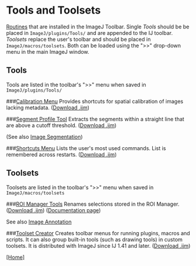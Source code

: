 # Tools and Toolsets
[Routines](../README.md#scripts) that are installed in the ImageJ Toolbar.
Single _Tools_ should be be placed in `ImageJ/plugins/Tools/` and are appended to the IJ
toolbar. _Toolsets_ replace the user's toolbar and should be placed in `ImageJ/macros/toolsets`.
Both can be loaded using the ">>" drop-down menu in the main ImageJ window.

## Tools
Tools are listed in the toolbar's ">>" menu when saved in `ImageJ/plugins/Tools/`

###[Calibration Menu](./Calibration_Menu.ijm)
   Provides shortcuts for spatial calibration of images lacking metadata.
   ([Download .ijm](./Calibration_Menu.ijm?raw=true))


###[Segment Profile Tool](./Segment_Profile.ijm)
   Extracts the segments within a straight line that are above a cutoff threshold.
   ([Download .ijm](./Segment_Profile.ijm?raw=true))

   (See also [Image Segmentation](../Segmentation/README.md#segmentation))


###[Shortcuts Menu](./Shortcuts_Menu.ijm)
   Lists the user's most used commands. List is remembered across restarts.
   ([Download .ijm](./Shortcuts_Menu.ijm?raw=true))


## Toolsets
Toolsets are listed in the toolbar's ">>" menu when saved in `ImageJ/macros/toolsets`

###[ROI Manager Tools](./toolsets/ROI%20Manager%20Tools.txt)
   Renames selections stored in the ROI Manager.
   ([Download .ijm](./toolsets/ROI%20Manager%20Tools.txt?raw=true))
   ([Documentation page](http://imagej.net/plugins/roi-manager-tools))

   See also [Image Annotation](../Annotation/README.md#annotation)


###[Toolset Creator](./toolsets/Toolset%20Creator.txt)
   Creates toolbar menus for running plugins, macros and scripts. It can also group
   built-in tools (such as drawing tools) in custom toolsets. It is distributed with ImageJ
   since IJ 1.41 and later.
   ([Download .ijm](./toolsets/Toolset%20Creator.txt?raw=true))


[ [Home] ](../README.md#scripts)